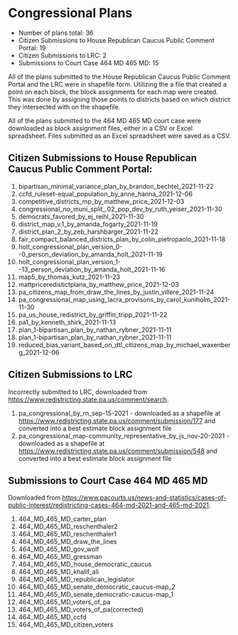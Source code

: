 # Congressional Plans

* Number of plans total: 36
* Citizen Submissions to House Republican Caucus Public Comment Portal: 19
* Citizen Submissions to LRC: 2
* Submissions to Court Case 464 MD 465 MD: 15

All of the plans submitted to the House Republican Caucus Public Comment Portal and the LRC were in shapefile form. Utilizing the a file that created a point on each block, the block assignments for each map were created. 
This was done by assigning those points to districts based on which district they intersected with on the shapefile.

All of the plans submitted to the 464 MD 465 MD court case were downloaded as block assignment files, either in a CSV or Excel spreadsheet. Files submitted as an Excel spreadsheet were saved as a CSV.

## Citizen Submissions to House Republican Caucus Public Comment Portal:

1. bipartisan_minimal_variance_plan_by_brandon_bechtel_2021-11-22
1. ccfd_ruleset-equal_population_by_anne_hanna_2021-12-06
1. competitive_districts_mp_by_matthew_price_2021-12-03
1. congressional_no_muni_split_.02_pop_dev_by_ruth_yeiser_2021-11-30
1. democrats_favored_by_ej_reihl_2021-11-30
1. district_map_v.1_by_amanda_fogarty_2021-11-19
1. district_plan_2_by_zeb_harshbarger_2021-11-22
1. fair_compact_balanced_districts_plan_by_colin_pietropaolo_2021-11-18
1. holt_congressional_plan_version_0--0_person_deviation_by_amanda_holt_2021-11-19
1. holt_congressional_plan_version_1--13_person_deviation_by_amanda_holt_2021-11-16
1. map5_by_thomas_kutz_2021-11-23
1. mattpriceredistictplana_by_matthew_price_2021-12-03
1. pa_citizens_map_from_draw_the_lines_by_justin_villere_2021-11-24
1. pa_congressional_map_using_lacra_provisons_by_carol_kuniholm_2021-11-30
1. pa_us_house_redistrict_by_griffin_tripp_2021-11-22
1. pa1_by_kenneth_shirk_2021-11-13
1. plan_1-bipartisan_plan_by_nathan_rybner_2021-11-11
1. plan_1-bipartisan_plan_by_nathan_rybner_2021-11-11
1. reduced_bias_variant_based_on_dtl_citizens_map_by_michael_waxenberg_2021-12-06

## Citizen Submissions to LRC

Incorrectly submitted to LRC, downloaded from <https://www.redistricting.state.pa.us/comment/search>.

1. pa_congressional_by_rn_sep-15-2021 - downloaded as a shapefile at https://www.redistricting.state.pa.us/comment/submission/177 and converted into a best estimate block assignment file
1. pa_congressional_map-community_representative_by_js_nov-20-2021 - downloaded as a shapefile at https://www.redistricting.state.pa.us/comment/submission/548 and converted into a best estimate block assignment file

## Submissions to Court Case 464 MD 465 MD

Downloaded from <https://www.pacourts.us/news-and-statistics/cases-of-public-interest/redistricting-cases-464-md-2021-and-465-md-2021>.

1. 464_MD_465_MD_carter_plan
1. 464_MD_465_MD_reschenthaler2
1. 464_MD_465_MD_reschenthaler1
1. 464_MD_465_MD_draw_the_lines
1. 464_MD_465_MD_gov_wolf
1. 464_MD_465_MD_gressman
1. 464_MD_465_MD_house_democratic_caucus
1. 464_MD_465_MD_khalif_ali
1. 464_MD_465_MD_republican_legislator
1. 464_MD_465_MD_senate_democratic_caucus-map_2
1. 464_MD_465_MD_senate_democratic-caucus-map_1
1. 464_MD_465_MD_voters_of_pa
1. 464_MD_465_MD_voters_of_pa(corrected)
1. 464_MD_465_MD_ccfd
1. 464_MD_465_MD_citizen_voters
